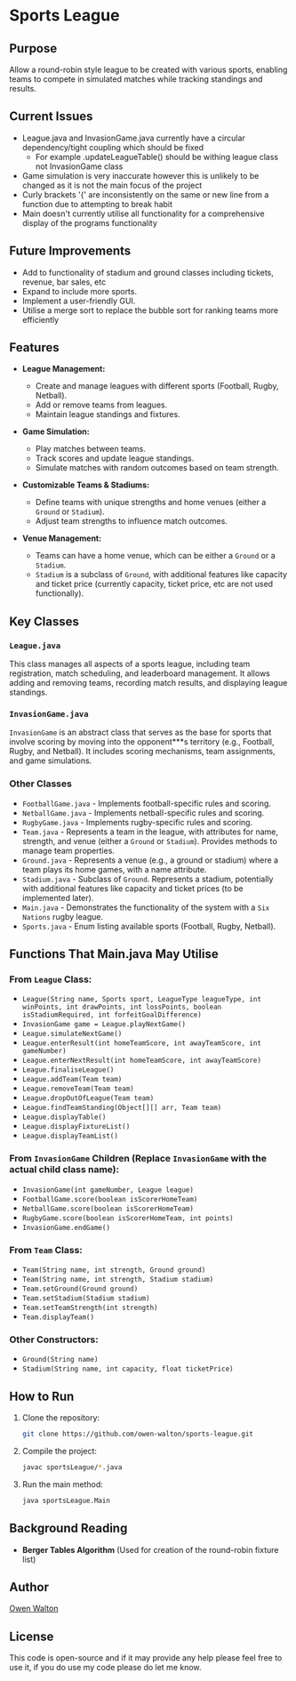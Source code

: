 # Sports League

## Purpose

Allow a round-robin style league to be created with various sports, enabling teams to compete in simulated matches while tracking standings and results.

## Current Issues

- League.java and InvasionGame.java currently have a circular dependency/tight coupling which should be fixed
  - For example .updateLeagueTable() should be withing league class not InvasionGame class
- Game simulation is very inaccurate however this is unlikely to be changed as it is not the main focus of the project
- Curly brackets '{' are inconsistently on the same or new line from a function due to attempting to break habit
- Main doesn't currently utilise all functionality for a comprehensive display of the programs functionality

## Future Improvements

- Add to functionality of stadium and ground classes including tickets, revenue, bar sales, etc
- Expand to include more sports.
- Implement a user-friendly GUI.
- Utilise a merge sort to replace the bubble sort for ranking teams more efficiently

## Features

- **League Management:**
  - Create and manage leagues with different sports (Football, Rugby, Netball).
  - Add or remove teams from leagues.
  - Maintain league standings and fixtures.
  
- **Game Simulation:**
  - Play matches between teams.
  - Track scores and update league standings.
  - Simulate matches with random outcomes based on team strength.

- **Customizable Teams & Stadiums:**
  - Define teams with unique strengths and home venues (either a `Ground` or `Stadium`).
  - Adjust team strengths to influence match outcomes.

- **Venue Management:**
  - Teams can have a home venue, which can be either a `Ground` or a `Stadium`.
  - `Stadium` is a subclass of `Ground`, with additional features like capacity and ticket price (currently capacity, ticket price, etc are not used functionally).


## Key Classes

### `League.java`
This class manages all aspects of a sports league, including team registration, match scheduling, and leaderboard management. It allows adding and removing teams, recording match results, and displaying league standings.

### `InvasionGame.java`
`InvasionGame` is an abstract class that serves as the base for sports that involve scoring by moving into the opponent***s territory (e.g., Football, Rugby, and Netball). It includes scoring mechanisms, team assignments, and game simulations.

### Other Classes
- `FootballGame.java` - Implements football-specific rules and scoring.
- `NetballGame.java` - Implements netball-specific rules and scoring.
- `RugbyGame.java` - Implements rugby-specific rules and scoring.
- `Team.java` - Represents a team in the league, with attributes for name, strength, and venue (either a `Ground` or `Stadium`). Provides methods to manage team properties.
- `Ground.java` - Represents a venue (e.g., a ground or stadium) where a team plays its home games, with a name attribute.
- `Stadium.java` - Subclass of `Ground`. Represents a stadium, potentially with additional features like capacity and ticket prices (to be implemented later).
- `Main.java` - Demonstrates the functionality of the system with a `Six Nations` rugby league.
- `Sports.java` - Enum listing available sports (Football, Rugby, Netball).

## Functions That Main.java May Utilise

### From `League` Class:
- `League(String name, Sports sport, LeagueType leagueType, int winPoints, int drawPoints, int lossPoints, boolean isStadiumRequired, int forfeitGoalDifference)`
- `InvasionGame game = League.playNextGame()`
- `League.simulateNextGame()`
- `League.enterResult(int homeTeamScore, int awayTeamScore, int gameNumber)`
- `League.enterNextResult(int homeTeamScore, int awayTeamScore)`
- `League.finaliseLeague()`
- `League.addTeam(Team team)`
- `League.removeTeam(Team team)`
- `League.dropOutOfLeague(Team team)`
- `League.findTeamStanding(Object[][] arr, Team team)`
- `League.displayTable()`
- `League.displayFixtureList()`
- `League.displayTeamList()`

### From `InvasionGame` Children (Replace `InvasionGame` with the actual child class name):
- `InvasionGame(int gameNumber, League league)`
- `FootballGame.score(boolean isScorerHomeTeam)`
- `NetballGame.score(boolean isScorerHomeTeam)`
- `RugbyGame.score(boolean isScorerHomeTeam, int points)`
- `InvasionGame.endGame()`

### From `Team` Class:
- `Team(String name, int strength, Ground ground)`
- `Team(String name, int strength, Stadium stadium)`
- `Team.setGround(Ground ground)`
- `Team.setStadium(Stadium stadium)`
- `Team.setTeamStrength(int strength)`
- `Team.displayTeam()`

### Other Constructors:
- `Ground(String name)`
- `Stadium(String name, int capacity, float ticketPrice)`

## How to Run

1. Clone the repository:
   ```sh
   git clone https://github.com/owen-walton/sports-league.git

2. Compile the project:
   ```sh
   javac sportsLeague/*.java

3. Run the main method:
   ```sh
   java sportsLeague.Main

## Background Reading

- **Berger Tables Algorithm** (Used for creation of the round-robin fixture list)

## Author

[Owen Walton](https://github.com/owen-walton)

## License

This code is open-source and if it may provide any help please feel free to use it, if you do use my code please do let me know.
